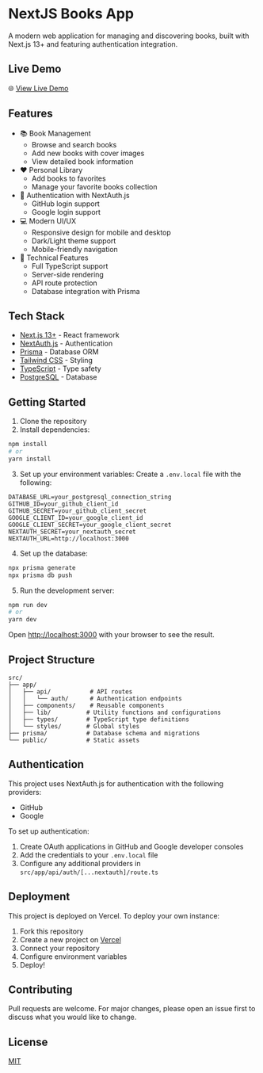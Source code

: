 # NextJS Books App

A modern web application for managing and discovering books, built with Next.js 13+ and featuring authentication integration.

## Live Demo

🌐 [View Live Demo](https://your-live-url-here.vercel.app)

## Features

- 📚 Book Management
  - Browse and search books
  - Add new books with cover images
  - View detailed book information
- ❤️ Personal Library
  - Add books to favorites
  - Manage your favorite books collection
- 🔐 Authentication with NextAuth.js
  - GitHub login support
  - Google login support
- 💻 Modern UI/UX
  - Responsive design for mobile and desktop
  - Dark/Light theme support
  - Mobile-friendly navigation
- 🚀 Technical Features
  - Full TypeScript support
  - Server-side rendering
  - API route protection
  - Database integration with Prisma

## Tech Stack

- [Next.js 13+](https://nextjs.org/) - React framework
- [NextAuth.js](https://next-auth.js.org/) - Authentication
- [Prisma](https://www.prisma.io/) - Database ORM
- [Tailwind CSS](https://tailwindcss.com/) - Styling
- [TypeScript](https://www.typescriptlang.org/) - Type safety
- [PostgreSQL](https://www.postgresql.org/) - Database

## Getting Started

1. Clone the repository
2. Install dependencies:

```bash
npm install
# or
yarn install
```

3. Set up your environment variables:
   Create a `.env.local` file with the following:

```env
DATABASE_URL=your_postgresql_connection_string
GITHUB_ID=your_github_client_id
GITHUB_SECRET=your_github_client_secret
GOOGLE_CLIENT_ID=your_google_client_id
GOOGLE_CLIENT_SECRET=your_google_client_secret
NEXTAUTH_SECRET=your_nextauth_secret
NEXTAUTH_URL=http://localhost:3000
```

4. Set up the database:

```bash
npx prisma generate
npx prisma db push
```

5. Run the development server:

```bash
npm run dev
# or
yarn dev
```

Open [http://localhost:3000](http://localhost:3000) with your browser to see the result.

## Project Structure

```
src/
├── app/
│   ├── api/           # API routes
│   │   └── auth/      # Authentication endpoints
│   ├── components/    # Reusable components
│   ├── lib/          # Utility functions and configurations
│   ├── types/        # TypeScript type definitions
│   └── styles/       # Global styles
├── prisma/           # Database schema and migrations
└── public/           # Static assets
```

## Authentication

This project uses NextAuth.js for authentication with the following providers:

- GitHub
- Google

To set up authentication:

1. Create OAuth applications in GitHub and Google developer consoles
2. Add the credentials to your `.env.local` file
3. Configure any additional providers in `src/app/api/auth/[...nextauth]/route.ts`

## Deployment

This project is deployed on Vercel. To deploy your own instance:

1. Fork this repository
2. Create a new project on [Vercel](https://vercel.com)
3. Connect your repository
4. Configure environment variables
5. Deploy!

## Contributing

Pull requests are welcome. For major changes, please open an issue first to discuss what you would like to change.

## License

[MIT](https://choosealicense.com/licenses/mit/)
